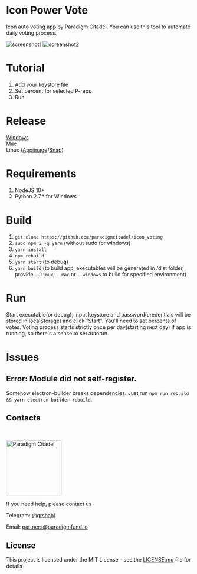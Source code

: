 # Icon Power Vote
Icon auto voting app by Paradigm Citadel. You can use this tool to automate daily voting process.

![screenshot1](https://github.com/paradigmcitadel/icon_voting/blob/master/screens/1.PNG)
![screenshot2](https://github.com/paradigmcitadel/icon_voting/blob/master/screens/2.PNG)

# Tutorial
1) Add your keystore file 
2) Set percent for selected P-reps
3) Run 

# Release 
[Windows](https://github.com/paradigmcitadel/icon_voting/releases/download/0.1.1/Icon.Power.Vote.Setup.0.1.1.exe)\
[Mac](https://github.com/paradigmcitadel/icon_voting/releases/download/0.1.1/Icon.Power.Vote-0.1.1.dmg)\
Linux ([Appimage](https://github.com/paradigmcitadel/icon_voting/releases/download/0.1.1/Icon.Power.Vote-0.1.1.AppImage)/[Snap](https://github.com/paradigmcitadel/icon_voting/releases/download/0.1.1/icon_voting_0.1.1_amd64.snap))

# Requirements
1. NodeJS 10+
2. Python 2.7.* for Windows

# Build
1. `git clone https://github.com/paradigmcitadel/icon_voting`
2. `sudo npm i -g yarn` (without sudo for windows)
3. `yarn install`
4. `npm rebuild`
5. `yarn start` (to debug)
6. `yarn build` (to build app, executables will be generated in /dist folder, provide `--linux`, `--mac` or `--windows` to build for specified environment)

# Run
Start executable(or debug), input keystore and password(credentials will be stored in localStorage) and click "Start".
You'll need to set percents of votes. 
Voting process starts strictly once per day(starting next day) if app is running, so there's a sense to set autorun.

# Issues
## Error: Module did not self-register.
Somehow electron-builder breaks dependencies.
Just run `npm run rebuild && yarn electron-builder rebuild`.

## Contacts

</br>
<p align="left">
  <a href="http://orbs.paradigmcitadel.io">
    <img src="https://icon.community/media/logos/paradigm.PNG" alt="Paradigm Citadel" width="150" height="150">
  </a>
  </br>

If you need help, please contact us

Telegram: [@grshabl](https://t.me/grshabl)

Email: partners@paradigmfund.io

## License

This project is licensed under the MIT License - see the [LICENSE.md](LICENSE.md) file for details

